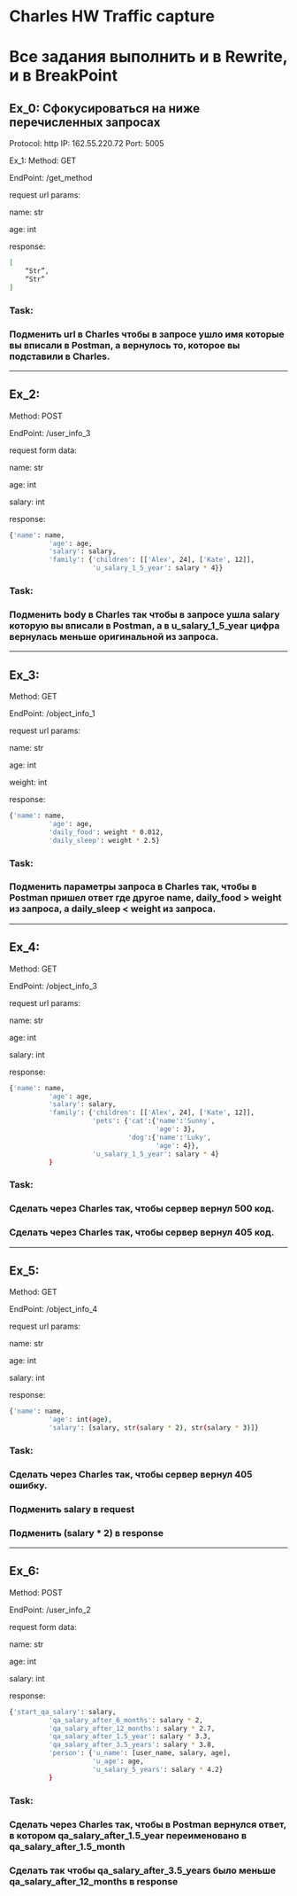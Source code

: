 # Charles HW Traffic capture
# Все задания выполнить и в Rewrite, и в BreakPoint
## Ex_0: Сфокусироваться на ниже перечисленных запросах

Protocol: http
IP: 162.55.220.72
Port: 5005

Ex_1: 
Method: GET

EndPoint: /get_method

request url params: 

name: str
 
age: int
 

response: 
```sh
[
    “Str”,
    “Str”
]
```
### Task: 
### Подменить url в Charles чтобы в запросе ушло имя которые вы вписали в Postman, а вернулось то, которое вы подставили в Charles.

***

## Ex_2:
Method: POST

EndPoint: /user_info_3

request form data: 

 name: str
 
 age: int
 
 salary: int

response:
```sh
{'name': name,
          'age': age,
          'salary': salary,
          'family': {'children': [['Alex', 24], ['Kate', 12]],
                     'u_salary_1_5_year': salary * 4}}
```
### Task: 
### Подменить body в Charles так чтобы в запросе ушла salary которую вы вписали в Postman, а в u_salary_1_5_year цифра вернулась меньше оригинальной из запроса.

***

## Ex_3:
Method: GET

EndPoint: /object_info_1

request url params: 

 name: str
 
 age: int
 
 weight: int

response: 
```sh
{'name': name,
          'age': age,
          'daily_food': weight * 0.012,
          'daily_sleep': weight * 2.5}
```
### Task:
### Подменить параметры запроса в Charles так, чтобы в Postman пришел ответ где другое name, daily_food > weight из запроса, а daily_sleep < weight из запроса.

***

## Ex_4:
Method: GET

EndPoint: /object_info_3

request url params: 

 name: str
 
 age: int
 
 salary: int

response: 
```sh
{'name': name,
          'age': age,
          'salary': salary,
          'family': {'children': [['Alex', 24], ['Kate', 12]],
                     'pets': {'cat':{'name':'Sunny',
                                     'age': 3},
                              'dog':{'name':'Luky',
                                     'age': 4}},
                     'u_salary_1_5_year': salary * 4}
          }
```
### Task: 
### Сделать через Charles так, чтобы сервер вернул 500 код.
### Сделать через Charles так, чтобы сервер вернул 405 код.

***

## Ex_5:
Method: GET

EndPoint: /object_info_4

request url params: 

 name: str
 
 age: int
 
 salary: int

response: 
```sh
{'name': name,
          'age': int(age),
          'salary': [salary, str(salary * 2), str(salary * 3)]}

```
### Task:
### Сделать через Charles так, чтобы сервер вернул 405 ошибку.
### Подменить salary в request
### Подменить (salary * 2) в response

***

## Ex_6:
Method: POST

EndPoint: /user_info_2

request form data: 

 name: str
 
 age: int
 
 salary: int

response: 
```sh
{'start_qa_salary': salary,
          'qa_salary_after_6_months': salary * 2,
          'qa_salary_after_12_months': salary * 2.7,
          'qa_salary_after_1.5_year': salary * 3.3,
          'qa_salary_after_3.5_years': salary * 3.8,
          'person': {'u_name': [user_name, salary, age],
                     'u_age': age,
                     'u_salary_5_years': salary * 4.2}
          }
```
### Task:
### Сделать через Charles так, чтобы в Postman вернулся ответ, в котором qa_salary_after_1.5_year переименовано в qa_salary_after_1.5_month
### Сделать так чтобы qa_salary_after_3.5_years было меньше qa_salary_after_12_months в response
